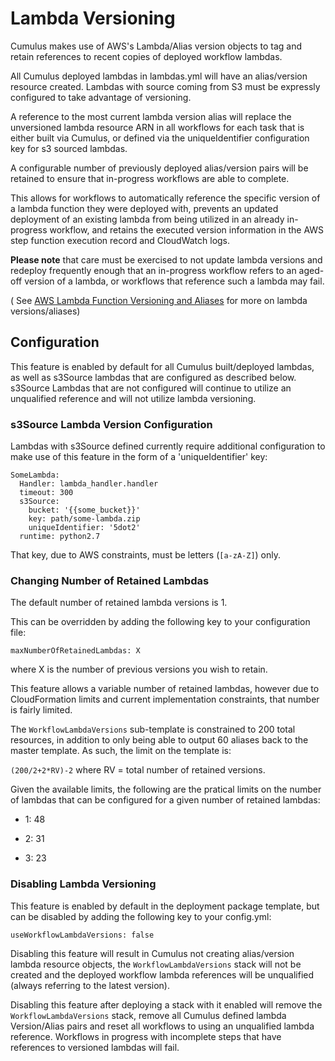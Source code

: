 # Lambda Versioning

Cumulus makes use of AWS's Lambda/Alias version objects to tag and retain references to recent copies of deployed workflow lambdas.

All Cumulus deployed lambdas in lambdas.yml will have an alias/version resource created. Lambdas with source coming from S3 must be expressly configured to take advantage of versioning.

A reference to the most current lambda version alias will replace the unversioned lambda resource ARN in all workflows for each task that is either built via Cumulus, or defined via the uniqueIdentifier configuration key for s3 sourced lambdas.

A configurable number of previously deployed alias/version pairs will be retained to ensure that in-progress workflows are able to complete.

This allows for workflows to automatically reference the specific version of a lambda function they were deployed with, prevents an updated deployment of an existing lambda from being utilized in an already in-progress workflow, and retains the executed version information in the AWS step function execution record and CloudWatch logs.

**Please note** that care must be exercised to not update lambda versions and redeploy frequently enough that an in-progress workflow refers to an aged-off version of a lambda, or workflows that reference such a lambda may fail.

( See [AWS Lambda Function Versioning and Aliases](https://docs.aws.amazon.com/lambda/latest/dg/versioning-aliases.html) for more on lambda versions/aliases)

## Configuration

This feature is enabled by default for all Cumulus built/deployed lambdas, as well as s3Source lambdas that are configured as described below.  s3Source Lambdas that are not configured will continue to utilize an unqualified reference and will not utilize lambda versioning.

### s3Source Lambda Version Configuration

Lambdas with s3Source defined currently require additional configuration to make use of this feature in the form of a 'uniqueIdentifier' key:

```
SomeLambda:
  Handler: lambda_handler.handler
  timeout: 300
  s3Source:
    bucket: '{{some_bucket}}'
    key: path/some-lambda.zip
    uniqueIdentifier: '5dot2'
  runtime: python2.7
```

That key, due to AWS constraints, must be letters (```[a-zA-Z]```) only.

### Changing Number of Retained Lambdas

The default number of retained lambda versions is 1.

This can be overridden by adding the following key to your configuration file:

`maxNumberOfRetainedLambdas: X`

where X is the number of previous versions you wish to retain.

This feature allows a variable number of retained lambdas, however due to CloudFormation limits and current implementation constraints, that number is fairly limited.

The ```WorkflowLambdaVersions``` sub-template is constrained to 200 total resources, in addition to only being able to output 60 aliases back to the master template.   As such, the limit on the template is:

```(200/2+2*RV)-2``` where RV = total number of retained versions.

Given the available limits, the following are the pratical limits on the number of lambdas that can be configured for a given number of retained lambdas:

* 1: 48

* 2: 31

* 3: 23

### Disabling Lambda Versioning

This feature is enabled by default in the deployment package template, but can be disabled by adding the following key to your config.yml:

```
useWorkflowLambdaVersions: false
```

Disabling this feature will result in Cumulus not creating alias/version lambda resource objects, the `WorkflowLambdaVersions` stack will not be created and the deployed workflow lambda references will be unqualified (always referring to the latest version).

Disabling this feature after deploying a stack with it enabled will remove the `WorkflowLambdaVersions` stack, remove all Cumulus defined lambda Version/Alias pairs and reset all workflows to using an unqualified lambda reference.     Workflows in progress with incomplete steps that have references to versioned lambdas will fail.
